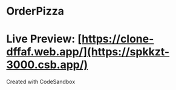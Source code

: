 # OrderPizza
# Live Preview: [https://clone-dffaf.web.app/](https://spkkzt-3000.csb.app/)
Created with CodeSandbox

